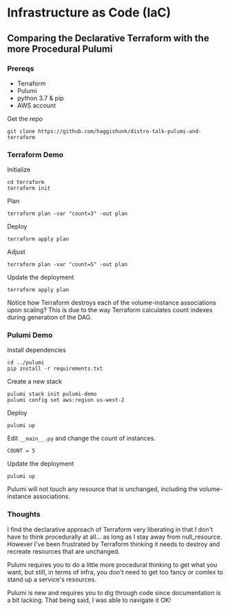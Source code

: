 # Infrastructure as Code (IaC)

## Comparing the Declarative Terraform with the more Procedural Pulumi

### Prereqs

- Terraform
- Pulumi
- python 3.7 & pip
- AWS account

Get the repo
```
git clone https://github.com/haggishunk/distro-talk-pulumi-and-terraform
```

### Terraform Demo

Initialize

```
cd terraform
terraform init
```

Plan

```
terraform plan -var "count=3" -out plan
```

Deploy

```
terraform apply plan
```

Adjust

```
terraform plan -var "count=5" -out plan
```

Update the deployment

```
terraform apply plan
```

Notice how Terraform destroys each of the volume-instance associations upon scaling?  This is due to the way Terraform calculates count indexes during generation of the DAG.

### Pulumi Demo

Install dependencies

```
cd ../pulumi
pip install -r requirements.txt
```

Create a new stack

```
pulumi stack init pulumi-demo
pulumi config set aws:region us-west-2
```

Deploy

```
pulumi up
```

Edit `__main__.py` and change the count of instances.

```
COUNT = 5
```

Update the deployment

```
pulumi up
```

Pulumi will not touch any resource that is unchanged, including the volume-instance associations.

### Thoughts

I find the declarative approach of Terraform very liberating in that I don't have to think procedurally at all... as long as I stay away from null\_resource.  However I've been frustrated by Terraform thinking it needs to destroy and recreate resources that are unchanged.

Pulumi requires you to do a little more procedural thinking to get what you want, but still, in terms of infra, you don't need to get too fancy or comlex to stand up a service's resources.

Pulumi is new and requires you to dig through code since documentation is a bit lacking.  That being said, I was able to navigate it OK!
